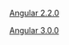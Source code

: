 [Angular 2.2.0](https://sestegra.github.io/issue-angulardart/ng2/build/web/)

[Angular 3.0.0](https://sestegra.github.io/issue-angulardart/ng3/build/web/)

